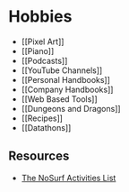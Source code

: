 # Hobbies

- [[Pixel Art]]
- [[Piano]]
- [[Podcasts]]
- [[YouTube Channels]]
- [[Personal Handbooks]]
- [[Company Handbooks]]
- [[Web Based Tools]]
- [[Dungeons and Dragons]]
- [[Recipes]]
- [[Datathons]]

## Resources

- [The NoSurf Activities List](https://nosurf.net/activity-list/)
